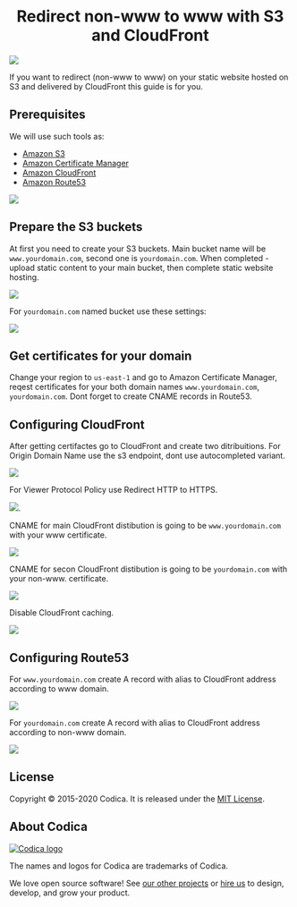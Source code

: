 <h1 align="center">Redirect non-www to www with S3 and CloudFront</h1>

![](gitlab-www-banner.jpg)

If you want to redirect (non-www to www) on your static website hosted on S3 and delivered by CloudFront this guide is for you.

## Prerequisites

We will use such tools as:

* [Amazon S3](https://aws.amazon.com/s3/) 
* [Amazon Certificate Manager](https://aws.amazon.com/ru/certificate-manager/)
* [Amazon CloudFront](https://aws.amazon.com/ru/cloudfront/) 
* [Amazon Route53](https://aws.amazon.com/ru/route53/) 

![](gitlab-www.jpg)


## Prepare the S3 buckets 
At first you need to create your S3 buckets. Main bucket name will be ``www.yourdomain.com``, second one is ``yourdomain.com``. When completed - upload static content to your main bucket, then complete static website hosting.

![](s3-config.jpg)

For ``yourdomain.com`` named bucket use these settings:

![](s3-redirect.png)

## Get certificates for your domain

Change your region to ``us-east-1`` and go to Amazon Certificate Manager, reqest certificates for your both domain names ``www.yourdomain.com``, ``yourdomain.com``. Dont forget to create CNAME records in Route53.
 
## Configuring CloudFront

After getting certifactes go to CloudFront and create two ditribuitions. For Origin Domain Name use the s3 endpoint, dont use autocompleted variant.

![](cf-domain.png)

For Viewer Protocol Policy use Redirect HTTP to HTTPS.

![](cf-redirect.png).

CNAME for main CloudFront distibution is going to be ``www.yourdomain.com`` with your www certificate. 

![](cf-cname.png)

CNAME for secon CloudFront distibution is going to be ``yourdomain.com`` with your non-www. certificate.

![](cf-cname-non-www.png)

Disable CloudFront caching.

![](cf-caching.png)

## Configuring Route53

For ``www.yourdomain.com`` create A record with alias to CloudFront address according to www domain.

![](r53-www.png)

For ``yourdomain.com`` create A record with alias to CloudFront address according to non-www domain.

![](r53-non-www.png)


## License
Copyright © 2015-2020 Codica. It is released under the [MIT License](https://opensource.org/licenses/MIT).

## About Codica

[![Codica logo](https://www.codica.com/assets/images/logo/logo.svg)](https://www.codica.com)

The names and logos for Codica are trademarks of Codica.

We love open source software! See [our other projects](https://github.com/codica2) or [hire us](https://www.codica.com/) to design, develop, and grow your product.
